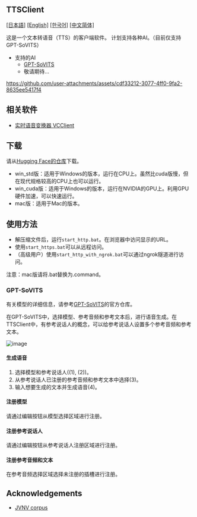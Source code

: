 TTSClient
---
  [[日本語]](./README.md) [[English]](./README_en.md) [[한국어]](./README_ko.md) [[中文简体]](./README_cn.md)

这是一个文本转语音（TTS）的客户端软件。
计划支持各种AI。（目前仅支持GPT-SoVITS）

- 支持的AI
  - [GPT-SoVITS](https://github.com/RVC-Boss/GPT-SoVITS)
  - 敬请期待...


https://github.com/user-attachments/assets/cdf33212-3077-4ff0-9fa2-8635ee5417f4



## 相关软件
- [实时语音变换器 VCClient](https://github.com/w-okada/voice-changer)

## 下载
请从[Hugging Face的仓库](https://huggingface.co/wok000/ttsclient000/tree/main)下载。

- win_std版：适用于Windows的版本，运行在CPU上。虽然比cuda版慢，但在现代规格较高的CPU上也可以运行。
- win_cuda版：适用于Windows的版本，运行在NVIDIA的GPU上。利用GPU硬件加速，可以快速运行。
- mac版：适用于Mac的版本。

## 使用方法
- 解压缩文件后，运行`start_http.bat`。在浏览器中访问显示的URL。
- 使用`start_https.bat`可以从远程访问。
- （高级用户）使用`start_http_with_ngrok.bat`可以通过ngrok隧道进行访问。

注意：mac版请将.bat替换为.command。

### GPT-SoVITS

有关模型的详细信息，请参考[GPT-SoVITS](https://github.com/RVC-Boss/GPT-SoVITS)的官方仓库。

在GPT-SoVITS中，选择模型、参考音频和参考文本后，进行语音生成。在TTSClient中，有参考说话人的概念，可以给参考说话人设置多个参考音频和参考文本。

![image](https://github.com/user-attachments/assets/032a65ed-b9d5-4f8a-8efe-73bd10b66593)

#### 生成语音

1. 选择模型和参考说话人((1), (2))。
2. 从参考说话人已注册的参考音频和参考文本中选择(3)。
3. 输入想要生成的文本并生成语音(4)。

#### 注册模型

请通过编辑按钮从模型选择区域进行注册。

#### 注册参考说话人

请通过编辑按钮从参考说话人注册区域进行注册。

#### 注册参考音频和文本

在参考音频选择区域选择未注册的插槽进行注册。


## Acknowledgements
- [JVNV corpus](https://sites.google.com/site/shinnosuketakamichi/research-topics/jvnv_corpus)